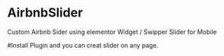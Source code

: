 # AirbnbSlider
Custom Airbnb Sider using elementor Widget / Swipper Slider for Mobile


#Install Plugin and you can creat slider on any page. 
